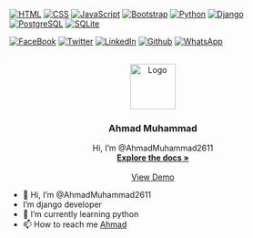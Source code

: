 [![HTML][HTML.com]][HTML-url]
[![CSS][CSS.com]][CSS-url]
[![JavaScript][JavaScript.com]][JavaScript-url]
[![Bootstrap][Bootstrap.com]][Bootstrap-url]
[![Python][Python.com]][Python-url]
[![Django][Django.com]][Django-url]
[![PostgreSQL][PostgreSQL.com]][PostgreSQL-url]
[![SQLite][SQLite.com]][SQLite-url]

[![FaceBook][FaceBook.com]][FaceBook-url]
[![Twitter][Twitter.com]][Twitter-url]
[![LinkedIn][LinkedIn.com]][LinkedIn-url]
[![Github][Github.com]][Github-url]
[![WhatsApp][WhatsApp.com]][WhatsApp-url]


<!-- PROJECT LOGO -->
<br />
<div align="center">
  <a href="https://github.com/AhmadMuhammad2611">
    <img src="" alt="Logo" width="80" height="80">
  </a>

  <h3 align="center">Ahmad Muhammad</h3>

  <p align="center">
    Hi, I’m @AhmadMuhammad2611
    <br />
    <a href="https://github.com/othneildrew/Best-README-Template"><strong>Explore the docs »</strong></a>
    <br />
    <br />
    <a href="https://github.com/othneildrew/Best-README-Template">View Demo</a>
  </p>
</div>



- 👋 Hi, I’m @AhmadMuhammad2611
-  I’m django developer
- 🌱 I’m currently learning python
- 📫 How to reach me <a href="https://www.twitter.com/ahmadnaguib71">Ahmad</a>

<!---
AhmadMuhammad2611/AhmadMuhammad2611 is a ✨ special ✨ repository because its `README.md` (this file) appears on your GitHub profile.
You can click the Preview link to take a look at your changes.
--->

[HTML-url]: https://html.com
[HTML.com]: https://img.shields.io/badge/HTML5-E34F26?style=for-the-badge&logo=html5&logoColor=white
[CSS-url]: https://developer.mozilla.org/en-US/docs/Web/CSS
[CSS.com]: https://img.shields.io/badge/CSS3-1572B6?style=for-the-badge&logo=css3&logoColor=white
[JavaScript-url]: https://www.javascript.com
[JavaScript.com]: https://img.shields.io/badge/JavaScript-323330?style=for-the-badge&logo=javascript&logoColor=F7DF1E
[Bootstrap-url]: https://getbootstrap.com
[Bootstrap.com]: https://img.shields.io/badge/Bootstrap-563D7C?style=for-the-badge&logo=bootstrap&logoColor=white
[Python-url]: https://www.python.org
[Python.com]: https://img.shields.io/badge/Python-FFD43B?style=for-the-badge&logo=python&logoColor=blue
[Django-url]: https://www.djangoproject.com
[Django.com]: https://img.shields.io/badge/Django-092E20?style=for-the-badge&logo=django&logoColor=green
[PostgreSQL-url]: https://www.postgresql.org
[PostgreSQL.com]: https://img.shields.io/badge/PostgreSQL-316192?style=for-the-badge&logo=postgresql&logoColor=white
[SQLite-url]: https://www.postgresql.org
[SQLite.com]: https://img.shields.io/badge/SQLite-07405E?style=for-the-badge&logo=sqlite&logoColor=white

[FaceBook-url]: https://www.facebook.com/ahmadnaguib2611
[FaceBook.com]: https://img.shields.io/badge/Facebook-1877F2?style=for-the-badge&logo=facebook&logoColor=white
[Twitter-url]: https://www.twitter.com/ahmadnaguib71
[Twitter.com]: https://img.shields.io/badge/Twitter-1DA1F2?style=for-the-badge&logo=twitter&logoColor=white
[LinkedIn-url]: https://www.linkedin.com
[LinkedIn.com]: https://img.shields.io/badge/LinkedIn-0077B5?style=for-the-badge&logo=linkedin&logoColor=white
[Github-url]: https://www.github.com/AhmadMuhammad2611
[Github.com]: https://img.shields.io/badge/GitHub-100000?style=for-the-badge&logo=github&logoColor=white
[WhatsApp-url]: https://api.whatsapp.com/send?phone=%2B201123584210&text=Hi%2C%20Ahmad%0Ait%27s%20nice%20to%20communicate%20with%20you
[WhatsApp.com]: https://img.shields.io/badge/WhatsApp-25D366?style=for-the-badge&logo=whatsapp&logoColor=white

[Windows-url]: https://github.com/AhmadMuhammad2611
[Windows.com]: https://img.shields.io/badge/Windows-0078D6?style=for-the-badge&logo=windows&logoColor=white
[Ubuntu-url]: https://github.com/AhmadMuhammad2611
[Ubuntu.com]: https://img.shields.io/badge/Ubuntu-E95420?style=for-the-badge&logo=ubuntu&logoColor=white
